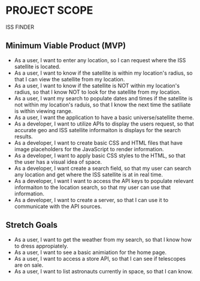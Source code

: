 # PROJECT SCOPE

ISS FINDER

## Minimum Viable Product (MVP)

* As a user, I want to enter any location, so I can request where the ISS satellite is located.
* As a user, I want to know if the satellite is within my location's radius, so that I can view the satellite from my location.
* As a user, I want to know if the satellite is NOT within my location's radius, so that I know NOT to look for the satellite from my location.
* As a user, I want my search to populate dates and times if the satellite is not within my location's raduis, so that I know the next time the satiliate is within viewing range.
* As a user, I want the application to have a basic universe/satellite theme.
* As a developer, I want to utilize APIs to display the users request, so that accurate geo and ISS satellite informaiton is displays for the search results.
* As a developer, I want to create basic CSS and HTML files that have image placeholders for the JavaScript to render information.
* As a developer, I want to apply basic CSS styles to the HTML, so that the user has a visual idea of space.
* As a developer, I want create a search field, so that my user can search any location and get where the ISS satellite is at in real time.
* As a developer, I want I want to access the API keys to populate relevant informaiton to the location search, so that my user can use that information.
* As a developer, I want to create a server, so that I can use it to communicate with the API sources.

## Stretch Goals

* As a user, I want to get the weather from my search, so that I know how to dress appropiately.
* As a user, I want to see a basic animiation for the home page.
* As a user, I want to access a store API, so that I can see if telescopes are on sale.
* As a user, I want to list astronauts currently in space, so that I can know.
